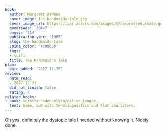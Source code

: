 ```yaml
---
book:
  author: Margaret Atwood
  cover_image: the-handmaids-tale.jpg
  cover_image_url: https://i.gr-assets.com/images/S/compressed.photo.goodreads.com/books/1578028274l/38447._SX98_.jpg
  goodreads: '38447'
  pages: '314'
  publication_year: '1985'
  slug: the-handmaids-tale
  spine_color: '#c09b5b'
  tags:
  - scifi
  title: The Handmaid's Tale
plan:
  date_added: '2017-11-15'
review:
  date_read:
  - 2017-12-21
  did_not_finish: false
  rating: 4
related_books:
- book: suzette-haden-elgin/native-tongue
  text: Same, but with Xenolinguistics and flat characters.
---
```


Oh *yes*, definitely the dystopic tale I needed without knowing it. Nicely done.

